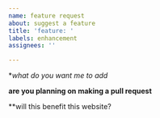 ```yaml
---
name: feature request
about: suggest a feature
title: 'feature: '
labels: enhancement
assignees: ''

---
```


**what do you want me to add*

**are you planning on making a pull request**

**will this benefit this website?
